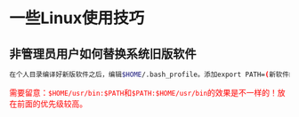 # 一些Linux使用技巧

## 非管理员用户如何替换系统旧版软件

```bash
在个人目录编译好新版软件之后，编辑$HOME/.bash_profile。添加export PATH=(新软件的bin所在目录，如$HOME/usr/bin):$PATH。这样便可实现“覆盖”系统已有软件。
```

<font color=red>需要留意：```$HOME/usr/bin:$PATH```和```$PATH:$HOME/usr/bin```的效果是不一样的！放在前面的优先级较高。<font color=red>





